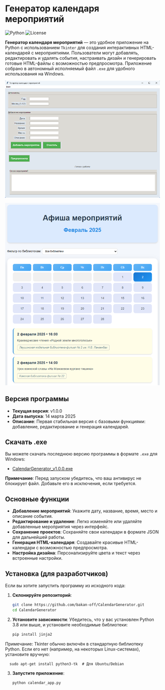 # Генератор календаря мероприятий

![Python](https://img.shields.io/badge/python-3.8%2B-blue)
![License](https://img.shields.io/badge/license-MIT-green)

**Генератор календаря мероприятий** — это удобное приложение на Python с использованием `Tkinter` для создания интерактивных HTML-календарей с мероприятиями. Пользователи могут добавлять, редактировать и удалять события, настраивать дизайн и генерировать готовые HTML-файлы с возможностью предпросмотра. Приложение собрано в автономный исполняемый файл `.exe` для удобного использования на Windows.

![Скриншот интерфейса](Screenshot_1.png)

![Скриншот календаря](Screenshot_2.png)

## Версия программы

- **Текущая версия**: v1.0.0
- **Дата выпуска**: 14 марта 2025
- **Описание**: Первая стабильная версия с базовыми функциями: добавление, редактирование и генерация календарей.

## Скачать .exe

Вы можете скачать последнюю версию программы в формате `.exe` для Windows:
- [CalendarGenerator_v1.0.0.exe](https://github.com/bakan-off/CalendarGenerator/releases/download/v1.0.0/CalendarGenerator_v1.0.0.exe)

**Примечание**: Перед запуском убедитесь, что ваш антивирус не блокирует файл. Добавьте его в исключения, если требуется.

## Основные функции

- **Добавление мероприятий**: Укажите дату, название, время, место и описание события.
- **Редактирование и удаление**: Легко изменяйте или удаляйте добавленные мероприятия через интерфейс.
- **Сохранение проектов**: Сохраняйте свои календари в формате JSON для дальнейшей работы.
- **Генерация HTML-календаря**: Создавайте красивые HTML-календари с возможностью предпросмотра.
- **Настройка дизайна**: Персонализируйте цвета и текст через встроенные настройки.

## Установка (для разработчиков)

Если вы хотите запустить программу из исходного кода:

1. **Склонируйте репозиторий**:
   ```bash
   git clone https://github.com/bakan-off/CalendarGenerator.git
   cd CalendarGenerator
   
2. **Установите зависимости**: Убедитесь, что у вас установлен Python 3.8 или выше, и установите необходимые библиотеки:
   ```bash
   pip install jinja2
   
Примечание: Tkinter обычно включён в стандартную библиотеку Python. Если его нет (например, на некоторых Linux-системах), установите вручную:
      
      sudo apt-get install python3-tk  # Для Ubuntu/Debian
3. **Запустите приложение**:
   ```bash
   python calendar_app.py
   
